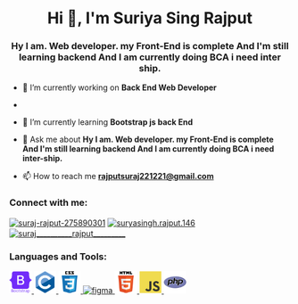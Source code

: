 <h1 align="center">Hi 👋, I'm Suriya Sing Rajput</h1>
<h3 align="center">Hy I am. Web developer. my Front-End is complete And I'm still learning backend And I am currently doing BCA i need inter ship.</h3>

- 🔭 I’m currently working on **Back End Web Developer**
- <p dir="auto"><a target="_blank" rel="noopener noreferrer nofollow" href="https://camo.githubusercontent.com/2024b4acc66429c1d1dfbe6bcfbe35897f5d939da3522d35922057296eeaf7e6/68747470733a2f2f63646e2e6472696262626c652e636f6d2f75736572732f323133313939332f73637265656e73686f74732f343934383733362f74686f75676874776f726b732d6769665f6472696262626c652e676966"><img src="https://camo.githubusercontent.com/2024b4acc66429c1d1dfbe6bcfbe35897f5d939da3522d35922057296eeaf7e6/68747470733a2f2f63646e2e6472696262626c652e636f6d2f75736572732f323133313939332f73637265656e73686f74732f343934383733362f74686f75676874776f726b732d6769665f6472696262626c652e676966" width="400px" align="right" alt="" style="max-width: 100%;"></a></p>

- 🌱 I’m currently learning **Bootstrap js back End**

- 💬 Ask me about **Hy I am. Web developer. my Front-End is complete And I'm still learning backend And I am currently doing BCA i need inter-ship.**

- 📫 How to reach me **rajputsuraj221221@gmail.com**

<h3 align="left">Connect with me:</h3>
<p align="left">
<a href="https://linkedin.com/in/suraj-rajput-275890301" target="blank"><img align="center" src="https://raw.githubusercontent.com/rahuldkjain/github-profile-readme-generator/master/src/images/icons/Social/linked-in-alt.svg" alt="suraj-rajput-275890301" height="30" width="40" /></a>
<a href="https://fb.com/suryasingh.rajput.146" target="blank"><img align="center" src="https://raw.githubusercontent.com/rahuldkjain/github-profile-readme-generator/master/src/images/icons/Social/facebook.svg" alt="suryasingh.rajput.146" height="30" width="40" /></a>
<a href="https://instagram.com/suraj__________rajput_________" target="blank"><img align="center" src="https://raw.githubusercontent.com/rahuldkjain/github-profile-readme-generator/master/src/images/icons/Social/instagram.svg" alt="suraj__________rajput_________" height="30" width="40" /></a>
</p>

<h3 align="left">Languages and Tools:</h3>
<p align="left"> <a href="https://getbootstrap.com" target="_blank" rel="noreferrer"> <img src="https://raw.githubusercontent.com/devicons/devicon/master/icons/bootstrap/bootstrap-plain-wordmark.svg" alt="bootstrap" width="40" height="40"/> </a> <a href="https://www.cprogramming.com/" target="_blank" rel="noreferrer"> <img src="https://raw.githubusercontent.com/devicons/devicon/master/icons/c/c-original.svg" alt="c" width="40" height="40"/> </a> <a href="https://www.w3schools.com/css/" target="_blank" rel="noreferrer"> <img src="https://raw.githubusercontent.com/devicons/devicon/master/icons/css3/css3-original-wordmark.svg" alt="css3" width="40" height="40"/> </a> <a href="https://www.figma.com/" target="_blank" rel="noreferrer"> <img src="https://www.vectorlogo.zone/logos/figma/figma-icon.svg" alt="figma" width="40" height="40"/> </a> <a href="https://www.w3.org/html/" target="_blank" rel="noreferrer"> <img src="https://raw.githubusercontent.com/devicons/devicon/master/icons/html5/html5-original-wordmark.svg" alt="html5" width="40" height="40"/> </a> <a href="https://developer.mozilla.org/en-US/docs/Web/JavaScript" target="_blank" rel="noreferrer"> <img src="https://raw.githubusercontent.com/devicons/devicon/master/icons/javascript/javascript-original.svg" alt="javascript" width="40" height="40"/> </a> <a href="https://www.php.net" target="_blank" rel="noreferrer"> <img src="https://raw.githubusercontent.com/devicons/devicon/master/icons/php/php-original.svg" alt="php" width="40" height="40"/> </a> </p>



